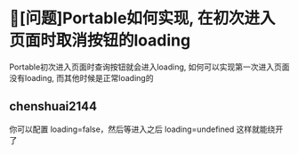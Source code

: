 # 🧐[问题]Portable如何实现, 在初次进入页面时取消按钮的loading

Portable初次进入页面时查询按钮就会进入loading, 如何可以实现第一次进入页面没有loading, 而其他时候是正常loading的

## chenshuai2144

你可以配置 loading=false，然后等进入之后 loading=undefined 这样就能绕开了
